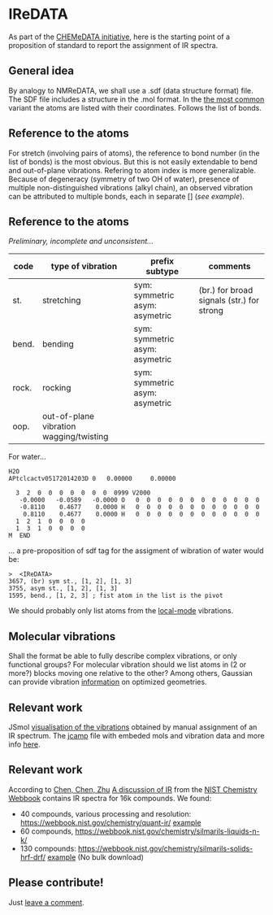 # IReDATA
As part of the [CHEMeDATA initiative](https://github.com/CHEMeDATA), here is the starting point of a proposition of standard to report the assignment of IR spectra.
## General idea
By analogy to NMReDATA, we shall use a .sdf (data structure format) file. The SDF file includes a structure in the .mol format. In the [the most common](https://chem.libretexts.org/Courses/University_of_Arkansas_Little_Rock/ChemInformatics_(2017)%3A_Chem_4399%2F%2F5399/2.2%3A_Chemical_Representations_on_Computer%3A_Part_II/2.2.2%3A_Anatomy_of_a_MOL_file) variant the atoms are listed with their coordinates. Follows the list of bonds.
## Reference to the atoms
For stretch (involving pairs of atoms), the reference to bond number (in the list of bonds) is the most obvious. But this is not easily extendable to bend and out-of-plane vibrations. Refering to atom index is more generalizable. Because of degeneracy (symmetry of two OH of water), presence of multiple non-distinguished vibrations (alkyl chain), an observed vibration can be attributed to multiple bonds, each in separate [] (*see example*). 
## Reference to the atoms
*Preliminary, incomplete and unconsistent...*

|code|type of vibration|prefix subtype|comments|
|----|-----------------|-------|-------|
|st.|stretching|sym: symmetric asym: asymetric|(br.) for broad signals (str.) for strong|
|bend.|bending|sym: symmetric asym: asymetric||
|rock.|rocking|sym: symmetric asym: asymetric||
|oop.|out-of-plane vibration wagging/twisting|||

For water...
```
H2O
APtclcactv05172014203D 0   0.00000     0.00000
 
  3  2  0  0  0  0  0  0  0  0999 V2000
   -0.0000   -0.0589   -0.0000 O   0  0  0  0  0  0  0  0  0  0  0  0
   -0.8110    0.4677    0.0000 H   0  0  0  0  0  0  0  0  0  0  0  0
    0.8110    0.4677    0.0000 H   0  0  0  0  0  0  0  0  0  0  0  0
  1  2  1  0  0  0  0
  1  3  1  0  0  0  0
M  END
```
... a pre-proposition of sdf tag for the assigment of wibration of water would be:
```
>  <IReDATA>
3657, (br) sym st., [1, 2], [1, 3]
3755, asym st., [1, 2], [1, 3]
1595, bend., [1, 2, 3] ; fist atom in the list is the pivot

```
We should probably only list atoms from the [local-mode](http://www.fclab2.net/definitions.html) vibrations.
## Molecular vibrations
Shall the format be able to fully describe complex vibrations, or only functional groups?
For molecular vibration should we list atoms in (2 or more?) blocks moving one relative to the other?
Among others, Gaussian can provide vibration [information](http://gaussian.com/freq/) on optimized geometries.

## Relevant work
JSmol [visualisation of the vibrations](https://chemapps.stolaf.edu/jmol/jsmol/jsv_mol.htm) obtained by manual assignment of an IR spectrum. The [jcamp](data/acetophenone.jdx) file with embeded mols and vibration data and more info [here](https://chemapps.stolaf.edu/jmol/docs/misc/Jmol-JSpecView-specs.pdf).

## Relevant work
According to  [Chen, Chen, Zhu](http://cs229.stanford.edu/proj2017/final-reports/5244394.pdf) [A discussion of IR](https://webbook.nist.gov/chemistry/quant-ir/) from the [NIST Chemistry Webbook](https://webbook.nist.gov/chemistry/) contains IR spectra for 16k compounds. We found:
- 40 compounds, various processing and resolution: https://webbook.nist.gov/chemistry/quant-ir/ [example](https://webbook.nist.gov/cgi/cbook.cgi?JCAMP=C71432&Index=7&Type=IR) 
- 60 compounds, https://webbook.nist.gov/chemistry/silmarils-liquids-n-k/ 
- 130 compounds: https://webbook.nist.gov/chemistry/silmarils-solids-hrf-drf/ [example](https://webbook.nist.gov/cgi/cbook.cgi?JCAMP=C114078&Index=0&Type=IR)
(No bulk download)

## Please contribute!
Just [leave a comment](https://github.com/CHEMeDATA/IReDATA/issues/new/choose).


